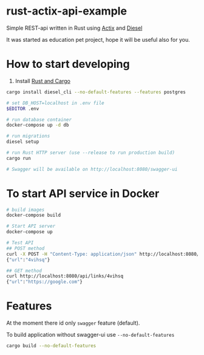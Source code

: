 # rust-actix-api-example
Simple REST-api written in Rust using [Actix](https://actix.rs) and [Diesel](https://diesel.rs)

It was started as education pet project, hope it will be useful also for you.


# How to start developing

1. Install [Rust and Cargo](https://doc.rust-lang.org/cargo/getting-started/installation.html)

```bash
cargo install diesel_cli --no-default-features --features postgres

# set DB_HOST=localhost in .env file
$EDITOR .env

# run database container
docker-compose up -d db

# run migrations
diesel setup

# run Rust HTTP server (use --release to run production build)
cargo run

# Swagger will be available on http://localhost:8080/swagger-ui
```

# To start API service in Docker

```bash
# build images
docker-compose build

# Start API server
docker-compose up

# Test API
## POST method
curl -X POST -H "Content-Type: application/json" http://localhost:8080/api/links -d '{"url": "https://google.com"}'
{"url":"4vihsq"}

## GET method
curl http://localhost:8080/api/links/4vihsq
{"url":"https://google.com"}
```

# Features

At the moment there id only `swagger` feature (default).

To build application without swagger-ui use `--no-default-features`

```bash
cargo build --no-default-features
```
